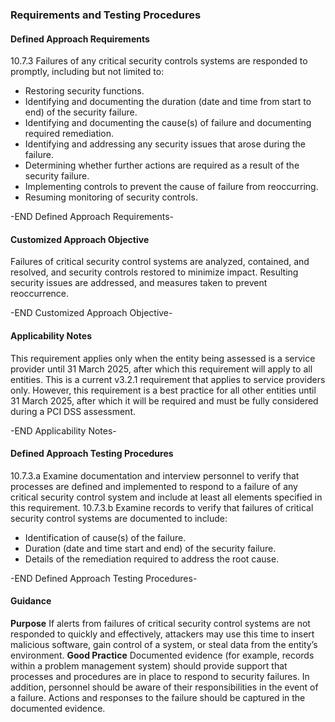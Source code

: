 ### Requirements and Testing Procedures

#### Defined Approach Requirements
10.7.3 Failures of any critical security controls systems are responded to promptly, including but not limited to:
- Restoring security functions.
- Identifying and documenting the duration (date and time from start to end) of the security failure.
- Identifying and documenting the cause(s) of failure and documenting required remediation.
- Identifying and addressing any security issues that arose during the failure.
- Determining whether further actions are required as a result of the security failure.
- Implementing controls to prevent the cause of failure from reoccurring.
- Resuming monitoring of security controls.

-END Defined Approach Requirements- 
#### Customized Approach Objective
Failures of critical security control systems are analyzed, contained, and resolved, and security controls restored to minimize impact. Resulting security issues are addressed, and measures taken to prevent reoccurrence.

-END Customized Approach Objective- 
#### Applicability Notes
This requirement applies only when the entity being assessed is a service provider until 31 March 2025, after which this requirement will apply to all entities.
This is a current v3.2.1 requirement that applies to service providers only. However, this requirement is a best practice for all other entities until 31 March 2025, after which it will be required and must be fully considered during a PCI DSS assessment.

-END Applicability Notes- 
#### Defined Approach Testing Procedures
10.7.3.a Examine documentation and interview personnel to verify that processes are defined and implemented to respond to a failure of any critical security control system and include at least all elements specified in this requirement.
10.7.3.b Examine records to verify that failures of critical security control systems are documented to include:
- Identification of cause(s) of the failure.
- Duration (date and time start and end) of the security failure.
- Details of the remediation required to address the root cause.

-END Defined Approach Testing Procedures- 
#### Guidance
**Purpose**
If alerts from failures of critical security control systems are not responded to quickly and effectively, attackers may use this time to insert malicious software, gain control of a system, or steal data from the entity’s environment.
**Good Practice**
Documented evidence (for example, records within a problem management system) should provide support that processes and procedures are in place to respond to security failures. In addition, personnel should be aware of their responsibilities in the event of a failure. Actions and responses to the failure should be captured in the documented evidence.